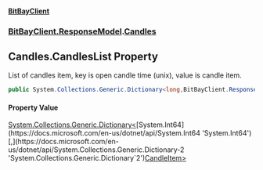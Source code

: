 #### [BitBayClient](./index.md 'index')
### [BitBayClient.ResponseModel](./BitBayClient-ResponseModel.md 'BitBayClient.ResponseModel').[Candles](./BitBayClient-ResponseModel-Candles.md 'BitBayClient.ResponseModel.Candles')
## Candles.CandlesList Property
List of candles item, key is open candle time (unix), value is candle item.  
```csharp
public System.Collections.Generic.Dictionary<long,BitBayClient.ResponseModel.CandleItem> CandlesList { get; set; }
```
#### Property Value
[System.Collections.Generic.Dictionary&lt;](https://docs.microsoft.com/en-us/dotnet/api/System.Collections.Generic.Dictionary-2 'System.Collections.Generic.Dictionary`2')[System.Int64](https://docs.microsoft.com/en-us/dotnet/api/System.Int64 'System.Int64')[,](https://docs.microsoft.com/en-us/dotnet/api/System.Collections.Generic.Dictionary-2 'System.Collections.Generic.Dictionary`2')[CandleItem](./BitBayClient-ResponseModel-CandleItem.md 'BitBayClient.ResponseModel.CandleItem')[&gt;](https://docs.microsoft.com/en-us/dotnet/api/System.Collections.Generic.Dictionary-2 'System.Collections.Generic.Dictionary`2')  
